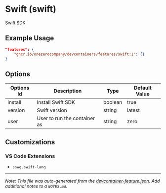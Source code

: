 
# Swift (swift)

Swift SDK

## Example Usage

```json
"features": {
    "ghcr.io/onezerocompany/devcontainers/features/swift:1": {}
}
```

## Options

| Options Id | Description | Type | Default Value |
|-----|-----|-----|-----|
| install | Install Swift SDK | boolean | true |
| version | Swift version | string | latest |
| user | User to run the container as | string | zero |

## Customizations

### VS Code Extensions

- `sswg.swift-lang`



---

_Note: This file was auto-generated from the [devcontainer-feature.json](devcontainer-feature.json).  Add additional notes to a `NOTES.md`._
